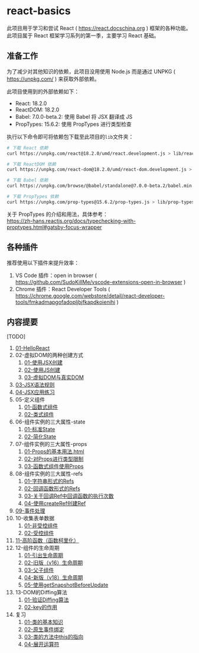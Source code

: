# react-basics

此项目用于学习和尝试 React ( https://react.docschina.org ) 框架的各种功能。  
此项目属于 React 框架学习系列的第一季，主要学习 React 基础。

## 准备工作

为了减少对其他知识的依赖，此项目没用使用 Node.js 而是通过 UNPKG ( https://unpkg.com/ ) 来获取外部依赖。

此项目使用到的外部依赖如下：
- React: 18.2.0
- ReactDOM: 18.2.0
- Babel: 7.0.0-beta.2: 使用 Babel 将 JSX 翻译成 JS
- PropTypes: 15.6.2: 使用 PropTypes 进行类型检查

执行以下命令即可将依赖包下载至此项目的`lib`文件夹：

```sh
# 下载 React 依赖
curl https://unpkg.com/react@18.2.0/umd/react.development.js > lib/react.development.js

# 下载 ReactDOM 依赖
curl https://unpkg.com/react-dom@18.2.0/umd/react-dom.development.js > lib/react-dom.development.js

# 下载 Babel 依赖
curl https://unpkg.com/browse/@babel/standalone@7.0.0-beta.2/babel.min.js > lib/babel.min.js

# 下载 PropTypes 依赖
curl https://unpkg.com/prop-types@15.6.2/prop-types.js > lib/prop-types.js
```

关于 PropTypes 的介绍和用法，具体参考：  
https://zh-hans.reactjs.org/docs/typechecking-with-proptypes.html#gatsby-focus-wrapper

## 各种插件

推荐使用以下插件来提升效率：
1. VS Code 插件：open in browser ( https://github.com/SudoKillMe/vscode-extensions-open-in-browser )
1. Chrome 插件：React Developer Tools ( https://chrome.google.com/webstore/detail/react-developer-tools/fmkadmapgofadopljbjfkapdkoienihi )

## 内容提要

[TODO]

1. [01-HelloReact](./01-HelloReact/HelloReact.html)
1. 02-虚拟DOM的两种创建方式
    1. [01-使用JSX创建](./02-虚拟DOM的两种创建方式/01-使用JSX创建.html)
    1. [02-使用JS创建](./02-虚拟DOM的两种创建方式/02-使用JS创建.html)
    1. [03-虚拟DOM与真实DOM](./02-虚拟DOM的两种创建方式/03-虚拟DOM与真实DOM.html)
1. [03-JSX语法规则](./03-JSX语法规则/JSX语法规则.html)
1. [04-JSX应用练习](./04-JSX应用练习/JSX应用练习.html)
1. 05-定义组件
    1. [01-函数式组件](./05-定义组件/01-函数式组件.html)
    1. [02-类式组件](./05-定义组件/02-类式组件.html)
1. 06-组件实例的三大属性-state
    1. [01-标准State](./06-组件实例的三大属性-state/01-标准State.html)
    1. [02-简化State](./06-组件实例的三大属性-state/02-简化State.html)
1. 07-组件实例的三大属性-props
    1. [01-Props的基本用法.html](./07-组件实例的三大属性-props/01-Props的基本用法.html)
    1. [02-对Props进行类型限制](./07-组件实例的三大属性-props/02-对Props进行类型限制.html)
    1. [03-函数式组件使用Props](./07-组件实例的三大属性-props/03-函数式组件使用Props.html)
1. 08-组件实例的三大属性-refs
    1. [01-字符串形式的Refs](./08-组件实例的三大属性-refs/01-字符串形式的Refs.html)
    1. [02-回调函数形式的Refs](./08-组件实例的三大属性-refs/02-回调函数形式的Refs.html)
    1. [03-关于回调Ref中回调函数的执行次数](./08-组件实例的三大属性-refs/03-关于回调Ref中回调函数的执行次数.html)
    1. [04-使用createRef创建Ref](./08-组件实例的三大属性-refs/04-使用createRef创建Ref.html)
1. [09-事件处理](./09-事件处理/事件处理.html)
1. 10-收集表单数据
    1. [01-非受控组件](./10-收集表单数据/01-非受控组件.html)
    1. [02-受控组件](./10-收集表单数据/02-受控组件.html)
1. [11-高阶函数（函数柯里化）](./11-高阶函数（函数柯里化）/高阶函数（函数柯里化）.html)
1. 12-组件的生命周期
    1. [01-引出生命周期](./12-组件的生命周期/01-引出生命周期.html)
    1. [02-旧版（v16）生命周期](./12-组件的生命周期/02-旧版（v16）生命周期.html)
    1. [03-父子组件](./12-组件的生命周期/03-父子组件.html)
    1. [04-新版（v18）生命周期](./12-组件的生命周期/04-新版（v18）生命周期.html)
    1. [05-使用getSnapshotBeforeUpdate](./12-组件的生命周期/05-使用getSnapshotBeforeUpdate.html)
1. 13-DOM的Diffing算法
    1. [01-验证Diffing算法](./13-DOM的Diffing算法/01-验证Diffing算法.html)
    1. [02-key的作用](./13-DOM的Diffing算法/02-key的作用.html)
1. 复习
    1. [01-类的基本知识](./复习/01-类的基本知识.html)
    1. [02-原生事件绑定](./复习/02-原生事件绑定.html)
    1. [03-类的方法中this的指向](./复习/03-类的方法中this的指向.html)
    1. [04-展开运算符](./复习/04-展开运算符.html)